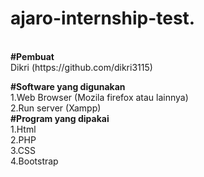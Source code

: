 # ajaro-internship-test.
<br>
<b>#Pembuat</b><br>
Dikri (https://github.com/dikri3115)

<b>#Software yang digunakan<br></b>
1.Web Browser (Mozila firefox atau lainnya)<br>
2.Run server (Xampp)<br>
<b>#Program yang dipakai<br></b>
1.Html<br>
2.PHP<br>
3.CSS<br>
4.Bootstrap<br>
